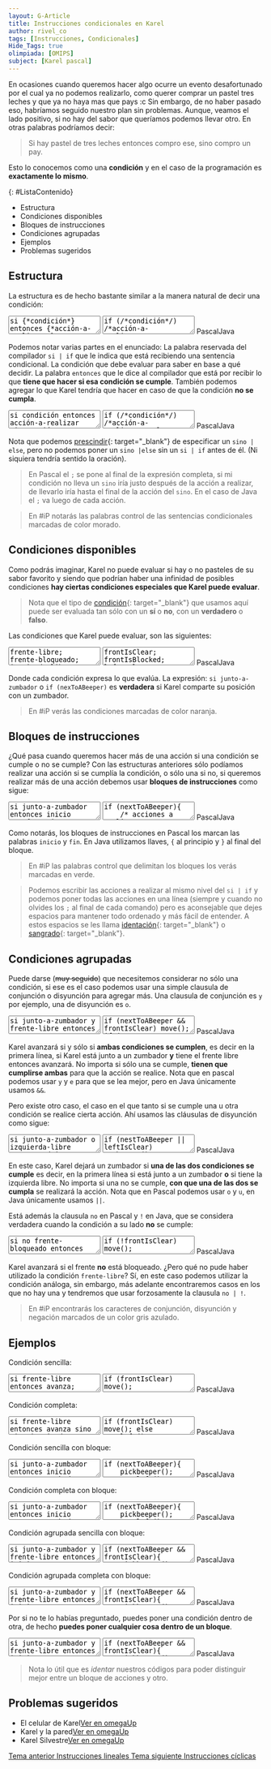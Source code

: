```yaml
---
layout: G-Article
title: Instrucciones condicionales en Karel
author: rivel_co
tags: [Instrucciones, Condicionales]
Hide_Tags: true
olimpiada: [OMIPS]
subject: [Karel pascal]
---
```


En ocasiones cuando queremos hacer algo ocurre un evento desafortunado por el cual ya no podemos realizarlo, como querer comprar un pastel tres leches y que ya no haya mas que pays <span>:c</span> Sin embargo, de no haber pasado eso, habríamos seguido nuestro plan sin problemas. Aunque, veamos el lado positivo, si no hay del sabor que queríamos podemos llevar otro. En otras palabras podríamos decir:

> Si hay pastel de tres leches entonces compro ese, sino compro un pay.

Esto lo conocemos como una **condición** y en el caso de la programación es **exactamente lo mismo**.

{: #ListaContenido}
- Estructura
- Condiciones disponibles
- Bloques de instrucciones
- Condiciones agrupadas
- Ejemplos
- Problemas sugeridos

## Estructura

La estructura es de hecho bastante similar a la manera natural de decir una condición:

<div class="karelBlock">
<textarea class="karelp">
si {*condición*} entonces {*acción-a-realizar;*}</textarea>
<textarea class="karelj">
if (/*condición*/) /*acción-a-realizar;*/</textarea>
<span class="karelLabel KLPascal karelLabelSelected" labFor="karelp">Pascal</span><span class="karelLabel KLJava" labFor="karelj">Java</span>
</div>

Podemos notar varias partes en el enunciado:  La palabra reservada del compilador `si | if` que le indica que está recibiendo una sentencia condicional.  La condición que debe evaluar para saber en base a qué decidir.  La palabra `entonces` que le dice al compilador que está por recibir lo que **tiene que hacer si esa condición se cumple**. También podemos agregar lo que Karel tendría que hacer en caso de que la condición **no se cumpla**.

<div class="karelBlock">
<textarea class="karelp">
si condición entonces acción-a-realizar sino acción-alternativa;</textarea>
<textarea class="karelj">
if (/*condición*/) /*acción-a-realizar;*/ else /*acción-a-realizar;*/</textarea>
<span class="karelLabel KLPascal karelLabelSelected" labFor="karelp">Pascal</span><span class="karelLabel KLJava" labFor="karelj">Java</span>
</div>

Nota que podemos [prescindir](http://dle.rae.es/?id=U5RdD3G){: target="_blank"} de especificar un `sino | else`, pero no podemos poner un `sino |else` sin un `si | if` antes de él. (<span>Ni siquiera tendría sentido la oración</span>).

> En  Pascal el `;` se pone al final de la expresión completa, si mi condición no lleva un `sino` iría justo después de la acción a realizar, de llevarlo iría hasta el final de la acción del `sino`. En el caso de Java el `;` va luego de cada acción.

> En #iP notarás las palabras control de las sentencias condicionales marcadas de color morado.

## Condiciones disponibles

Como podrás imaginar, Karel no puede evaluar si hay o no pasteles de su sabor favorito y siendo que podrían haber una infinidad de posibles condiciones **hay ciertas condiciones especiales que Karel puede evaluar**.

> Nota que el tipo de [condición](http://dle.rae.es/?id=ABisSB6#17It2n4){: target="_blank"} que usamos aquí puede ser evaluada tan sólo con un **sí** o **no**, con un **verdadero** o **falso**.

Las condiciones que Karel puede evaluar, son las siguientes:

<div class="karelBlock">
<textarea class="karelp">
frente-libre;
frente-bloqueado;
izquierda-libre;
izquierda-bloqueada;
derecha-libre;
derecha-bloqueada;
junto-a-zumbador;
no-junto-a-zumbador;
algun-zumbador-en-la-mochila; 
algún-zumbador-en-la-mochila; {* acentuado *}
ningun-zumbador-en-la-mochila;
ningún-zumbador-en-la-mochila; {* acentuado *}
orientado-al-norte;
orientado-al-sur;
orientado-al-este;
orientado-al-oeste;
no-orientado-al-norte;
no-orientado-al-sur;
no-orientado-al-este;
no-orientado-al-oeste;</textarea>
<textarea class="karelj">
frontIsClear;
frontIsBlocked;
leftIsClear;
leftIsBlocked;
rightIsClear;
rightIsBlocked;
nextToABeeper;
notNextToABeeper;
anyBeepersInBeeperBag;
noBeepersInBeeperBag;
facingNorth;
facingSouth;
facingEast;
facingWest;
notFacingNorth;
notFacingSouth;
notFacingEast;
notFacingWest;</textarea>
<span class="karelLabel KLPascal karelLabelSelected" labFor="karelp">Pascal</span><span class="karelLabel KLJava" labFor="karelj">Java</span>
</div>

Donde cada condición expresa lo que evalúa. La expresión: `si junto-a-zumbador` o `if (nexToABeeper)` es **verdadera** si Karel comparte su posición con un zumbador.

> En #iP verás las condiciones marcadas de color naranja.

## Bloques de instrucciones

<span>¿Qué pasa cuando queremos hacer más de una acción si una condición se cumple o no se cumple?</span> Con las estructuras anteriores sólo podíamos realizar una acción si se cumplía la condición, o sólo una si no, si queremos realizar más de una acción debemos usar **bloques de instrucciones** como sigue:

<div class="karelBlock">
<textarea class="karelp">
si junto-a-zumbador entonces inicio
	{* acciones a realizar *}
fin;</textarea>
<textarea class="karelj">
if (nextToABeeper){
	/* acciones a realizar */
}</textarea>
<span class="karelLabel KLPascal karelLabelSelected" labFor="karelp">Pascal</span><span class="karelLabel KLJava" labFor="karelj">Java</span>
</div>

Como notarás, los bloques de instrucciones en Pascal los marcan las palabras `inicio` y `fin`. En Java utilizamos llaves, `{` al principio y `}` al final del bloque.

> En #iP las palabras control que delimitan los bloques los verás marcadas en verde.

> Podemos escribir las acciones a realizar al mismo nivel del `si | if` y podemos poner todas las acciones en una línea (<span>siempre y cuando no olvides los `;` al final de cada comando</span>) pero es aconsejable que dejes espacios para mantener todo ordenado y más fácil de entender. A estos espacios se les llama [identación](https://es.wikipedia.org/wiki/Indentaci%C3%B3n){: target="_blank"} o [sangrado](http://dle.rae.es/?id=XCq62r8#LTED7NG){: target="_blank"}.

## Condiciones agrupadas

Puede darse (<s>muy seguido</s>) que necesitemos considerar no sólo una condición, si ese es el caso podemos usar una simple clausula de conjunción o disyunción para agregar más. Una clausula de conjunción es `y` por ejemplo, una de disyunción es `o`. 

<div class="karelBlock">
<textarea class="karelp">
si junto-a-zumbador y frente-libre entonces avanza;
si junto-a-zumbador e izquierda-bloqueada entonces avanza;</textarea>
<textarea class="karelj">
if (nextToABeeper && frontIsClear) move();
if (nextToABeeper && leftIsBlocked) move();</textarea>
<span class="karelLabel KLPascal karelLabelSelected" labFor="karelp">Pascal</span><span class="karelLabel KLJava" labFor="karelj">Java</span>
</div>

Karel avanzará si y sólo si **ambas condiciones se cumplen**, es decir en la primera línea, si Karel está junto a un zumbador **y** tiene el frente libre entonces avanzará. No importa si sólo una se cumple, **tienen que cumplirse ambas** para que la acción se realice. Nota que en pascal podemos usar `y` y `e` <span>para que se lea mejor</span>, pero en Java únicamente usamos `&&`.

Pero existe otro caso, el caso en el que tanto si se cumple una u otra condición se realice cierta acción. Ahí usamos las cláusulas de disyunción como sigue:

<div class="karelBlock">
<textarea class="karelp">
si junto-a-zumbador o izquierda-libre entonces deja-zumbador;
si frente-libre u orientado-al-este entonces avanza;</textarea>
<textarea class="karelj">
if (nestToABeeper || leftIsClear) putbeeper();
if (frontIsClear || facingEast) move();</textarea>
<span class="karelLabel KLPascal karelLabelSelected" labFor="karelp">Pascal</span><span class="karelLabel KLJava" labFor="karelj">Java</span>
</div>

En este caso, Karel dejará un zumbador si **una de las dos condiciones se cumple** es decir, en la primera línea si está junto a un zumbador **o** si tiene la izquierda libre. No importa si una no se cumple, **con que una de las dos se cumpla** se realizará la acción. Nota que en Pascal podemos usar `o` y `u`, en Java únicamente usamos `||`.

Está además la clausula `no` en Pascal y `!` en Java, que se considera verdadera cuando la condición a su lado **no** se cumple:

<div class="karelBlock">
<textarea class="karelp">
si no frente-bloqueado entonces avanza;</textarea>
<textarea class="karelj">
if (!frontIsClear) move();</textarea>
<span class="karelLabel KLPascal karelLabelSelected" labFor="karelp">Pascal</span><span class="karelLabel KLJava" labFor="karelj">Java</span>
</div>

Karel avanzará si el frente **no** está bloqueado. <span>¿Pero qué no pude haber utilizado la condición `frente-libre`?</span> Sí, en este caso podemos utilizar la condición análoga, sin embargo, más adelante encontraremos casos en los que no hay una y tendremos que usar forzosamente la clausula `no | !`.

> En #iP encontrarás los caracteres de conjunción, disyunción y negación marcados de un color gris azulado.

## Ejemplos

Condición sencilla:

<div class="karelBlock">
<textarea class="karelp">
si frente-libre entonces avanza;</textarea>
<textarea class="karelj">
if (frontIsClear) move();</textarea>
<span class="karelLabel KLPascal karelLabelSelected" labFor="karelp">Pascal</span><span class="karelLabel KLJava" labFor="karelj">Java</span>
</div>

Condición completa:

<div class="karelBlock">
<textarea class="karelp">
si frente-libre entonces avanza sino gira-izquierda;</textarea>
<textarea class="karelj">
if (frontIsClear) move(); else turnleft();</textarea>
<span class="karelLabel KLPascal karelLabelSelected" labFor="karelp">Pascal</span><span class="karelLabel KLJava" labFor="karelj">Java</span>
</div>

Condición sencilla con bloque:

<div class="karelBlock">
<textarea class="karelp">
si junto-a-zumbador entonces inicio
	coge-zumbador;
	gira-izquierda;
fin;</textarea>
<textarea class="karelj">
if (nextToABeeper){
	pickbeeper();
	turnleft();
}</textarea>
<span class="karelLabel KLPascal karelLabelSelected" labFor="karelp">Pascal</span><span class="karelLabel KLJava" labFor="karelj">Java</span>
</div>

Condición completa con bloque:

<div class="karelBlock">
<textarea class="karelp">
si junto-a-zumbador entonces inicio
	coge-zumbador;
	gira-izquierda;
fin sino inicio
	gira-izquierda;
	apagate
fin;</textarea>
<textarea class="karelj">
if (nextToABeeper){
	pickbeeper();
	turnleft();
} else {
	turnleft();
	turnoff();
}</textarea>
<span class="karelLabel KLPascal karelLabelSelected" labFor="karelp">Pascal</span><span class="karelLabel KLJava" labFor="karelj">Java</span>
</div>

Condición agrupada sencilla con bloque:

<div class="karelBlock">
<textarea class="karelp">
si junto-a-zumbador y frente-libre entonces inicio
	coge-zumbador;
	avanza;
fin;</textarea>
<textarea class="karelj">
if (nextToABeeper && frontIsClear){
	pickbeeper();
	move();
}</textarea>
<span class="karelLabel KLPascal karelLabelSelected" labFor="karelp">Pascal</span><span class="karelLabel KLJava" labFor="karelj">Java</span>
</div>

Condición agrupada completa con bloque:

<div class="karelBlock">
<textarea class="karelp">
si junto-a-zumbador y frente-libre entonces inicio
	coge-zumbador;
	avanza;
fin sino inicio
	deja-zumbador;
	apagate;
fin;</textarea>
<textarea class="karelj">
if (nextToABeeper && frontIsClear){
	pickbeeper();
	move();
} else {
	putbeeper();
	turnoff();
}</textarea>
<span class="karelLabel KLPascal karelLabelSelected" labFor="karelp">Pascal</span><span class="karelLabel KLJava" labFor="karelj">Java</span>
</div>

Por si no te lo habías preguntado, puedes poner una condición dentro de otra, de hecho **puedes poner cualquier cosa dentro de un bloque**.

<div class="karelBlock">
<textarea class="karelp">
si junto-a-zumbador y frente-libre entonces inicio
	coge-zumbador;
	avanza;
fin sino inicio
	si frente-bloqueado entonces avanza;
	apagate;
fin;</textarea>
<textarea class="karelj">
if (nextToABeeper && frontIsClear){
	pickbeeper();
	move();
} else {
	if (frontIsBlocked) move();
	turnoff();
}</textarea>
<span class="karelLabel KLPascal karelLabelSelected" labFor="karelp">Pascal</span><span class="karelLabel KLJava" labFor="karelj">Java</span>
</div>

> Nota lo útil que es *identar* nuestros códigos para poder distinguir mejor entre un bloque de acciones y otro.

## Problemas sugeridos

<div id="omegaDiv">
	<ul id="omegaList">
		<li><i class="fas fa-shapes"></i><span>El celular de Karel</span><a href="https://omegaup.com/arena/problem/iP-Karel-El-celular-de-Karel/" target="_blank" class="omegaBtn">Ver en omegaUp</a></li>
		<li><i class="fas fa-shapes"></i><span>Karel y la pared</span><a href="https://omegaup.com/arena/problem/iP-Karel-Karel-y-la-pared/" target="_blank" class="omegaBtn">Ver en omegaUp</a></li>
		<li><i class="fas fa-shapes"></i><span>Karel Silvestre</span><a href="https://omegaup.com/arena/problem/iP-Karel-Karel-Silvestre/" target="_blank" class="omegaBtn">Ver en omegaUp</a></li>
	</ul>
</div>

<div class="Nav">
    <a id="navLeft" href="{{ site.baseurl }}/Karel/Instrucciones/Lineales/" title="Instrucciones lineales &vert; #iP Code">
        Tema anterior
        <span>Instrucciones lineales</span>
    </a>
    <a id="navRight" href="{{ site.baseurl }}/Karel/Instrucciones/Ciclicas/" title="Instrucciones cíclicas &vert; #iP Code">
        Tema siguiente
        <span>Instrucciones cíclicas</span>
    </a>
</div>